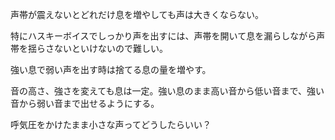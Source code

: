 声帯が震えないとどれだけ息を増やしても声は大きくならない。

特にハスキーボイスでしっかり声を出すには、声帯を開いて息を漏らしながら声帯を揺らさないといけないので難しい。

強い息で弱い声を出す時は捨てる息の量を増やす。

音の高さ、強さを変えても息は一定。強い息のまま高い音から低い音まで、強い音から弱い音まで出せるようにする。

呼気圧をかけたまま小さな声ってどうしたらいい？
